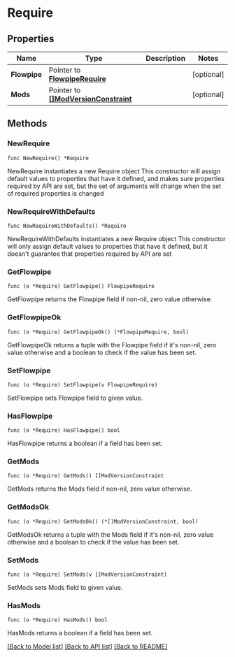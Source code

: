 # Require

## Properties

Name | Type | Description | Notes
------------ | ------------- | ------------- | -------------
**Flowpipe** | Pointer to [**FlowpipeRequire**](FlowpipeRequire.md) |  | [optional] 
**Mods** | Pointer to [**[]ModVersionConstraint**](ModVersionConstraint.md) |  | [optional] 

## Methods

### NewRequire

`func NewRequire() *Require`

NewRequire instantiates a new Require object
This constructor will assign default values to properties that have it defined,
and makes sure properties required by API are set, but the set of arguments
will change when the set of required properties is changed

### NewRequireWithDefaults

`func NewRequireWithDefaults() *Require`

NewRequireWithDefaults instantiates a new Require object
This constructor will only assign default values to properties that have it defined,
but it doesn't guarantee that properties required by API are set

### GetFlowpipe

`func (o *Require) GetFlowpipe() FlowpipeRequire`

GetFlowpipe returns the Flowpipe field if non-nil, zero value otherwise.

### GetFlowpipeOk

`func (o *Require) GetFlowpipeOk() (*FlowpipeRequire, bool)`

GetFlowpipeOk returns a tuple with the Flowpipe field if it's non-nil, zero value otherwise
and a boolean to check if the value has been set.

### SetFlowpipe

`func (o *Require) SetFlowpipe(v FlowpipeRequire)`

SetFlowpipe sets Flowpipe field to given value.

### HasFlowpipe

`func (o *Require) HasFlowpipe() bool`

HasFlowpipe returns a boolean if a field has been set.

### GetMods

`func (o *Require) GetMods() []ModVersionConstraint`

GetMods returns the Mods field if non-nil, zero value otherwise.

### GetModsOk

`func (o *Require) GetModsOk() (*[]ModVersionConstraint, bool)`

GetModsOk returns a tuple with the Mods field if it's non-nil, zero value otherwise
and a boolean to check if the value has been set.

### SetMods

`func (o *Require) SetMods(v []ModVersionConstraint)`

SetMods sets Mods field to given value.

### HasMods

`func (o *Require) HasMods() bool`

HasMods returns a boolean if a field has been set.


[[Back to Model list]](../README.md#documentation-for-models) [[Back to API list]](../README.md#documentation-for-api-endpoints) [[Back to README]](../README.md)



